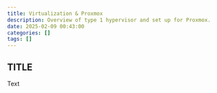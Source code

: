 ```yaml
---
title: Virtualization & Proxmox
description: Overview of type 1 hypervisor and set up for Proxmox.
date: 2025-02-09 00:43:00
categories: []
tags: []
---
```


## TITLE

Text
